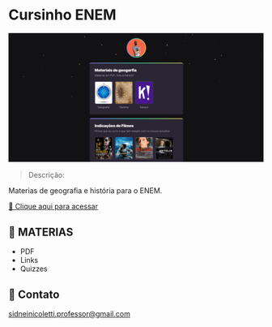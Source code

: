 # Cursinho ENEM

![Preview](./github/preview.png)

> Descrição:

Materias de geografia e história para o ENEM. 

[🔗 Clique aqui para acessar](https://sidneinicoletti-dev.github.io/cursinho-enem/)

## 🚀 MATERIAS

- PDF
- Links
- Quizzes

## 📲 Contato

sidneinicoletti.professor@gmail.com